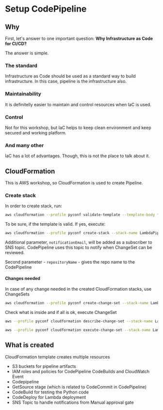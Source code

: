 # Setup CodePipeline

## Why

First, let's answer to one important question: __Why Infrastructure as Code for CI/CD?__

The answer is simple.

### The standard

Infrastructure as Code should be used as a standard way to build infrastructure. In this case, pipeline is the infrastructure also.

### Maintainability

It is definitelly easier to maintain and control resources when IaC is used.

### Control

Not for this workshop, but IaC helps to keep clean environment and keep secured and working platform.

### And many other

IaC has a lot of advantages. Though, this is not the place to talk about it.

## CloudFormation

This is AWS workshop, so CloudFormation is used to create Pipeline.

### Create stack

In order to create stack, run:

```bash
aws cloudformation --profile pyconf validate-template --template-body file://IaC/Codepipeline.yml
```

To be sure, if the template is valid. If yes, execute:

```bash
aws cloudformation --profile pyconf create-stack --stack-name LambdaPipeline --template-body file://IaC/Codepipeline.yml --capabilities CAPABILITY_IAM --parameters ParameterKey=notificationEmail,ParameterValue='my@email.com' ParameterKey=repositoryName,ParameterValue='cicd-lambda'
```

Additional parameter,  `notificationEmail`, will be added as a subscriber to SNS topic. CodePipeline uses this topic to notify when ChangeSet can be reviewed.

Second parameter - `repositoryName` - gives the repo name to the CodePipeline

#### Changes needed

In case of any change needed in the created CloudFormation stacks, use ChangeSets

```bash
aws cloudformation --profile pyconf create-change-set --stack-name LambdaPipeline --change-set-name ProjectUpdate --template-body file://IaC/Codepipeline.yml --description "ChangeSet Name" --capabilities CAPABILITY_IAM --parameters ParameterKey=notificationEmail,ParameterValue='my@email.com' ParameterKey=repositoryName,ParameterValue='cicd-lambda'
```

Check what is inside and if all is ok, execute ChangeSet

```bash
aws --profile pyconf cloudformation describe-change-set --stack-name LambdaPipeline --change-set-name ProjectUpdate

aws --profile pyconf cloudformation execute-change-set --stack-name LambdaPipeline --change-set-name ProjectUpdate
```

## What is created

CloudFormation template creates multiple resources

* S3 buckets for pipeline artifacts
* IAM roles and policies for CodePipeline CodeBuilds and CloudWatch Event
* Codepipeline
* GetSource stage (which is related to CodeCommit in CodePipeline)
* CodeBuild for testing the Python code
* CodeDeploy for Lambda deployment
* SNS Topic to handle notifications from Manual approval gate
